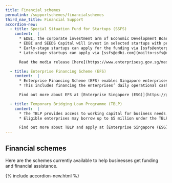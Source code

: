 ```yaml
---
title: Financial schemes
permalink: /supportschemes/financialschemes
third_nav_title: Financial Support
accordion-new:
  - title: Special Situation Fund for Startups (SSFS)
    content:  |  
      * EDBI, the corporate investment arm of Economic Development Board (EDB), and SEEDS Capital, the investment arm of Enterprise Singapore, will administer the $285 million SSFS to provide financing support for promising startups based in Singapore.
      * EDBI and SEEDS Capital will invest in selected startups with private sector co-investors on a 1:1 basis
      * Early-stage startups can apply for the funding via [ssfs@enterprisesg.gov.sg](mailto:ssfs@enterprisesg.gov.sg){:target="_blank"}
      * Late-stage startups can apply via [ssfs@edbi.com](mailto:ssfs@edbi.com){:target="_blank"}

      Read the media release [here](https://www.enterprisesg.gov.sg/media-centre/media-releases/2020/june/edbi-and-seeds-capital-to-provide-s$285-million-in-financing-to-promising-startups-to-tide-through-covid-19-period){:target="_blank"}.

  - title: Enterprise Financing Scheme (EFS)
    content:  |      
      * Enterprise Financing Scheme (EFS) enables Singapore enterprises to access financing more readily throughout their various stages of growth.
      * This includes financing the enterprises’ daily operational cashflow needs, investment of domestic and overseas fixed assets, trade needs, fulfilment of secured overseas projects, acquisition of target enterprises with the intent of internationalisation and growth of innovative enterprises using Venture Debt and Warrants.

      Find out more about EFS at [Enterprise Singapore (ESG)](https://go.gov.sg/efs){:target="_blank"}.    

  - title: Temporary Bridging Loan Programme (TBLP)
    content:  |      
      * The TBLP provides access to working capital for business needs.
      * Eligible enterprises may borrow up to $5 million under the TBLP, with the interest rate capped at 5% p.a., from Participating Financial Institutions (PFI). The Government will provide 90% risk-share on these loans for new applications submitted from 8 April 2020 to 31 March 2021.

      Find out more about TBLP and apply at [Enterprise Singapore (ESG)](https://go.gov.sg/tblp){:target="_blank"}.
---
```


## Financial schemes

Here are the schemes currently available to help businesses get funding and financial assistance.

{% include accordion-new.html %}
